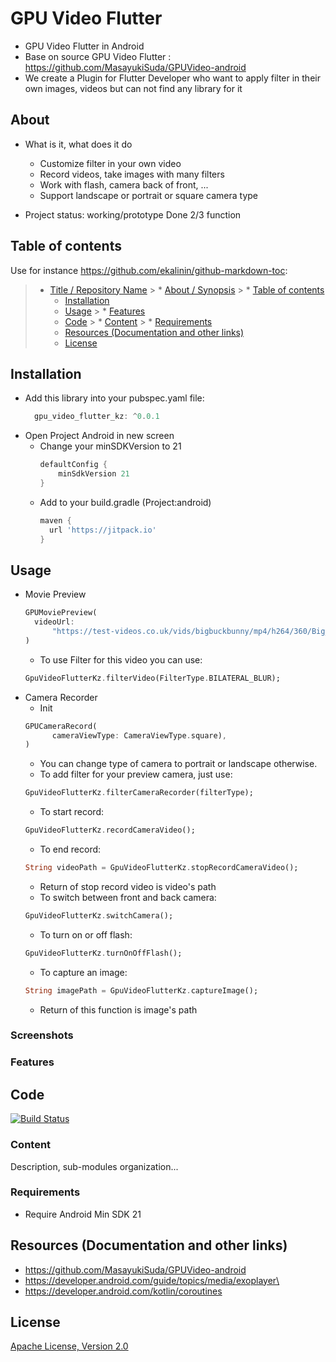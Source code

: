 # GPU Video Flutter
- GPU Video Flutter in Android
- Base on source GPU Video Flutter : https://github.com/MasayukiSuda/GPUVideo-android
- We create a Plugin for Flutter Developer who want to apply filter in their own images, videos but can not find any library for it

## About

* What is it, what does it do
    -  Customize filter in your own video
    -  Record videos, take images with many filters
    -  Work with flash, camera back of front, ...
    -  Support landscape or portrait or square camera type

* Project status: working/prototype
  Done 2/3 function

## Table of contents

Use for instance <https://github.com/ekalinin/github-markdown-toc>:

> * [Title / Repository Name](#title--repository-name)
    >   * [About / Synopsis](#about--synopsis)
    >   * [Table of contents](#table-of-contents)
>   * [Installation](#installation)
>   * [Usage](#usage)
      >     * [Features](#features)
>   * [Code](#code)
      >     * [Content](#content)
      >     * [Requirements](#requirements)
>   * [Resources (Documentation and other links)](#resources-documentation-and-other-links)
>   * [License](#license)

## Installation
- Add this library into your pubspec.yaml file:
  ```dart
    gpu_video_flutter_kz: ^0.0.1
  ```
- Open Project Android in new screen
    - Change your minSDKVersion to 21
      ```dart
      defaultConfig {
          minSdkVersion 21
      }
      ```
    - Add to your build.gradle (Project:android)
      ```dart
      maven { 
        url 'https://jitpack.io' 
      }
      ```
## Usage
- Movie Preview
  ```dart
  GPUMoviePreview(
    videoUrl:
        "https://test-videos.co.uk/vids/bigbuckbunny/mp4/h264/360/Big_Buck_Bunny_360_10s_1MB.mp4",
  )
  ```
    - To use Filter for this video you can use:
  ```dart
  GpuVideoFlutterKz.filterVideo(FilterType.BILATERAL_BLUR);
  ```
- Camera Recorder
    - Init
  ```dart
  GPUCameraRecord(
        cameraViewType: CameraViewType.square),
  )
  ```
    * You can change type of camera to portrait or landscape otherwise.
    - To add filter for your preview camera, just use:
  ```dart
  GpuVideoFlutterKz.filterCameraRecorder(filterType);
  ```
    - To start record:
  ```dart
  GpuVideoFlutterKz.recordCameraVideo();
  ```
    - To end record:
  ```dart
  String videoPath = GpuVideoFlutterKz.stopRecordCameraVideo();
  ```
    * Return of stop record video is video's path
    - To switch between front and back camera:
  ```dart
  GpuVideoFlutterKz.switchCamera();
  ```
    - To turn on or off flash:
  ```dart
  GpuVideoFlutterKz.turnOnOffFlash();
  ```
    - To capture an image:
  ```dart
  String imagePath = GpuVideoFlutterKz.captureImage();
  ```
    * Return of this function is image's path
### Screenshots

### Features

## Code

[![Build Status](https://qa.nuxeo.org/jenkins/buildStatus/icon?job=/nuxeo/addons_nuxeo-sample-project-master)](https://qa.nuxeo.org/jenkins/job/nuxeo/job/addons_nuxeo-sample-project-master/)

### Content

Description, sub-modules organization...

### Requirements

- Require Android Min SDK 21

## Resources (Documentation and other links)
- https://github.com/MasayukiSuda/GPUVideo-android
- https://developer.android.com/guide/topics/media/exoplayer\
- https://developer.android.com/kotlin/coroutines

## License

[Apache License, Version 2.0](http://www.apache.org/licenses/LICENSE-2.0.html)